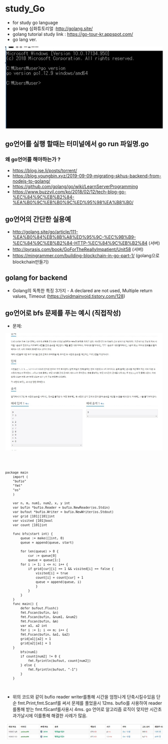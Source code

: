 # study_Go
- for study go language  
- go lang 심화튜토리얼 :http://golang.site/
- golang tutorial study link : https://go-tour-kr.appspot.com/
- go lang ver.

![go](./go.JPG)

## go언어를 실행 할때는 터미널에서 go run 파일명.go

### 왜 go언어를 해야하는가 ? 
- https://blog.jse.li/posts/torrent/
- https://blog.youngbin.xyz/2019-09-09-migrating-skhus-backend-from-nodejs-to-golang/
- https://github.com/golang/go/wiki/LearnServerProgramming
- https://www.buzzvil.com/ko/2018/02/12/tech-blog-go-%EC%84%9C%EB%B2%84-%EA%B0%9C%EB%B0%9C%ED%95%98%EA%B8%B0/

## go언어의 간단한 실용예
- http://golang.site/go/article/111-%EA%B0%84%EB%8B%A8%ED%95%9C-%EC%9B%B9-%EC%84%9C%EB%B2%84-HTTP-%EC%84%9C%EB%B2%84 (서버)
- http://pyrasis.com/book/GoForTheReallyImpatient/Unit58   (서버)
- https://mingrammer.com/building-blockchain-in-go-part-1/ (golang으로 blockchain만들기)

## golang for backend
- Golang의 독특한 특징 3가지 - A declared are not used, Multiple return values, Timeout (https://voidmainvoid.tistory.com/128)

## go언어로 bfs 문제를 푸는 예시 (직접작성)
- 문제:

![ex](./ex.JPG)

<code>
    
    package main
        import (
	    "bufio"
	    "fmt"
	    "os"
        )

        var n, m, num1, num2, x, y int
        var bufin *bufio.Reader = bufio.NewReader(os.Stdin)
        var bufout *bufio.Writer = bufio.NewWriter(os.Stdout)
        var grid [101][101]int
        var visited [101]bool
        var count [101]int

        func bfs(start int) {
            queue := make([]int, 0)
            queue = append(queue, start)

            for len(queue) > 0 {
                cur := queue[0]
                queue = queue[1:]
            for i := 1; i <= n; i++ {
                if grid[cur][i] == 1 && visited[i] == false {
                    visited[i] = true
                    count[i] = count[cur] + 1
                    queue = append(queue, i)
                    }
                }   
            }
        }
        func main() {
            defer bufout.Flush()
            fmt.Fscan(bufin, &n)
            fmt.Fscan(bufin, &num1, &num2)
            fmt.Fscan(bufin, &m)
            var a1, a2 int
            for i := 1; i <= m; i++ {
            fmt.Fscan(bufin, &a1, &a2)
            grid[a1][a2] = 1
            grid[a2][a1] = 1
        }
            bfs(num1)
            if count[num2] != 0 {
                fmt.Fprintln(bufout, count[num2])
            } else {
                fmt.Fprintln(bufout, "-1")
            }
        }

</code>

- 위의 코드와 같이 bufio reader writer를통해 시간을 엄청나게 단축시킬수있음 단순 fmt.Print,fmt.Scanf를 써서 문제를 풀었을시 12ms. bufio를 사용하여 reader를통해 받는 fmt.fScanf를사용시 4ms.  go 언어로 알고리즘 로직이 맞지만 시간초과가날시에 이를통해 해결한 사례가 많음. 

![time](./time.JPG)


